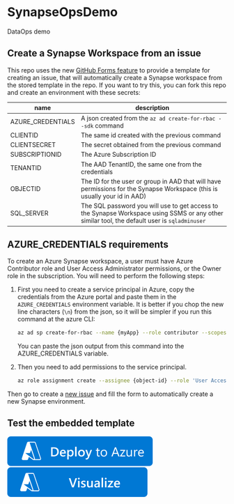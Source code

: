 # SynapseOpsDemo
DataOps demo

## Create a Synapse Workspace from an issue

This repo uses the new [GitHub Forms feature](https://docs.github.com/en/communities/using-templates-to-encourage-useful-issues-and-pull-requests/syntax-for-issue-forms) to provide a template for creating an issue, that will automatically create a Synapse workspace from the stored template in the repo.
If you want to try this, you can fork this repo and create an environment with these secrets:

| name | description
| --- | ---
| AZURE_CREDENTIALS | A json created from the `az ad create-for-rbac --sdk` command
| CLIENTID | The same id created with the previous command
| CLIENTSECRET | The secret obtained from the previous command
| SUBSCRIPTIONID | The Azure Subscription ID 
| TENANTID | The AAD TenantID, the same one from the credentials
| OBJECTID | The ID for the user or group in AAD that will have permissions for the Synapse Workspace (this is usually your id in AAD)
| SQL_SERVER | The SQL password you will use to get access to the Synapse Workspace using SSMS or any other similar tool, the default user is `sqladminuser`

## AZURE_CREDENTIALS requirements

To create an Azure Synapse workspace, a user must have Azure Contributor role and User Access Administrator permissions, or the Owner role in the subscription. You will need to perform the following steps:

1. First you need to create a service principal in Azure, copy the credentials from the Azure portal and paste them in the `AZURE_CREDENTIALS` environment variable. It is better if you chop the new line characters (`\n`) from the json, so it will be simpler if you run this command at the azure CLI:

    ```bash
    az ad sp create-for-rbac --name {myApp} --role contributor --scopes /subscriptions/{subscription-id}/resourceGroups/{exampleRG} --sdk-auth | tr -d '\n'
    ```

    You can paste the json output from this command into the AZURE_CREDENTIALS variable.

2. Then you need to add permissions to the service principal.

    ```bash
    az role assignment create --assignee {object-id} --role 'User Access Administrator' --scope /subscriptions/{subscription-id}
    ```


Then go to create a [new issue](../../issues/new?assignees=&labels=resource+creation&template=create-synapse-environment.yml&title=%5BCreate%5D%3A+) and fill the form to automatically create a new Synapse environment.


## Test the embedded template

[![Deploy To Azure](https://raw.githubusercontent.com/Azure/azure-quickstart-templates/master/1-CONTRIBUTION-GUIDE/images/deploytoazure.svg?sanitize=true)](https://portal.azure.com/#create/Microsoft.Template/uri/https%3A%2F%2Fraw.githubusercontent.com%2Fjmenterprisedemo%2FSynapseOpsDemo%2Fmain%2Ftemplate%2Ftemplate.json) [![Visualize](https://raw.githubusercontent.com/Azure/azure-quickstart-templates/master/1-CONTRIBUTION-GUIDE/images/visualizebutton.svg?sanitize=true)](http://armviz.io/#/?load=https%3A%2F%2Fraw.githubusercontent.com%2Fjmenterprisedemo%2FSynapseOpsDemo%2Fmain%2Ftemplate%2Ftemplate.json)
